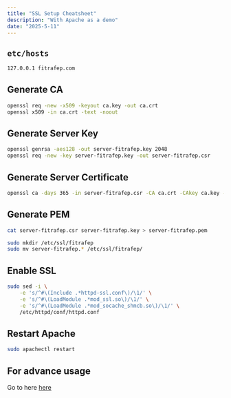 ```yaml
---
title: "SSL Setup Cheatsheet"
description: "With Apache as a demo"
date: "2025-5-11"
---
```


## `etc/hosts`
```bash
127.0.0.1 fitrafep.com
```

## Generate CA
```bash
openssl req -new -x509 -keyout ca.key -out ca.crt
openssl x509 -in ca.crt -text -noout
```

## Generate Server Key
```bash
openssl genrsa -aes128 -out server-fitrafep.key 2048
openssl req -new -key server-fitrafep.key -out server-fitrafep.csr
```

## Generate Server Certificate
```bash
openssl ca -days 365 -in server-fitrafep.csr -CA ca.crt -CAkey ca.key -set_serial 1001 -out server-fitrafep.crt
```

## Generate PEM
```bash
cat server-fitrafep.csr server-fitrafep.key > server-fitrafep.pem
```

```bash
sudo mkdir /etc/ssl/fitrafep
sudo mv server-fitrafep.* /etc/ssl/fitrafep/
```

## Enable SSL
```bash
sudo sed -i \
	-e 's/^#\(Include .*httpd-ssl.conf\)/\1/' \
	-e 's/^#\(LoadModule .*mod_ssl.so\)/\1/' \
	-e 's/^#\(LoadModule .*mod_socache_shmcb.so\)/\1/' \
	/etc/httpd/conf/httpd.conf
```

## Restart Apache
```bash
sudo apachectl restart
```

## For advance usage
Go to here [here](https://roll.urown.net/ca/ca_root_setup.html)
